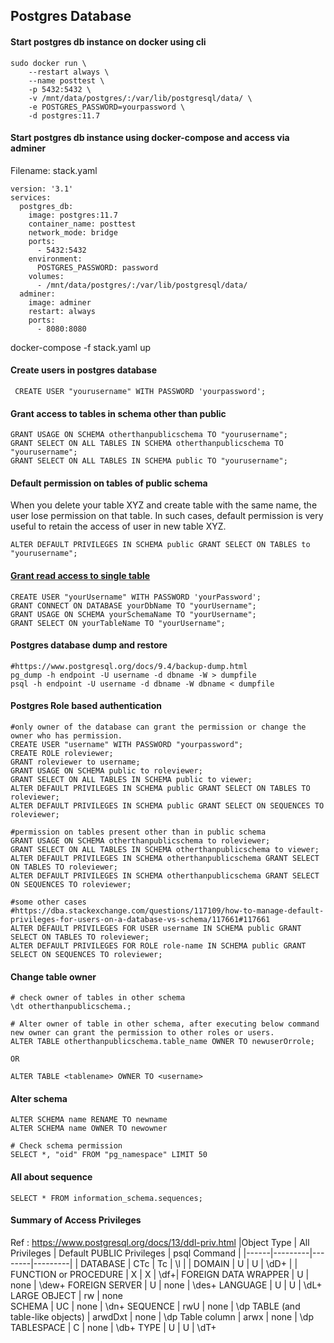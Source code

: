 ## Postgres Database

#### Start postgres db instance on docker using cli
```
sudo docker run \ 
    --restart always \
    --name posttest \
    -p 5432:5432 \
    -v /mnt/data/postgres/:/var/lib/postgresql/data/ \
    -e POSTGRES_PASSWORD=yourpassword \
    -d postgres:11.7
```

#### Start postgres db instance using docker-compose and access via adminer

Filename: stack.yaml

```
version: '3.1'
services:
  postgres_db:
    image: postgres:11.7
    container_name: posttest
    network_mode: bridge
    ports:
      - 5432:5432
    environment:
      POSTGRES_PASSWORD: password
    volumes:
      - /mnt/data/postgres/:/var/lib/postgresql/data/
  adminer:
    image: adminer
    restart: always
    ports:
      - 8080:8080
```

docker-compose -f stack.yaml up

#### Create users in postgres database

``` CREATE USER "yourusername" WITH PASSWORD 'yourpassword';```

#### Grant access to tables in schema other than public
```
GRANT USAGE ON SCHEMA otherthanpublicschema TO "yourusername";
GRANT SELECT ON ALL TABLES IN SCHEMA otherthanpublicschema TO "yourusername";
GRANT SELECT ON ALL TABLES IN SCHEMA public TO "yourusername";
```

#### Default permission on tables of public schema
When you delete your table XYZ and create table with the same name, the user lose permission on that table. In such cases, default permission is very useful to retain the access of user in new table XYZ.
```
ALTER DEFAULT PRIVILEGES IN SCHEMA public GRANT SELECT ON TABLES to "yourusername";
```

#### [Grant read access to single table](https://tableplus.com/blog/2018/04/postgresql-how-to-create-read-only-user.html)
```
CREATE USER "yourUsername" WITH PASSWORD 'yourPassword';
GRANT CONNECT ON DATABASE yourDbName TO "yourUsername";
GRANT USAGE ON SCHEMA yourSchemaName TO "yourUsername";
GRANT SELECT ON yourTableName TO "yourUsername";
```

#### Postgres database dump and restore
```
#https://www.postgresql.org/docs/9.4/backup-dump.html
pg_dump -h endpoint -U username -d dbname -W > dumpfile
psql -h endpoint -U username -d dbname -W dbname < dumpfile
```

#### Postgres Role based authentication
```
#only owner of the database can grant the permission or change the owner who has permission.
CREATE USER "username" WITH PASSWORD "yourpassword";
CREATE ROLE roleviewer;
GRANT roleviewer to username;
GRANT USAGE ON SCHEMA public to roleviewer;
GRANT SELECT ON ALL TABLES IN SCHEMA public to viewer;
ALTER DEFAULT PRIVILEGES IN SCHEMA public GRANT SELECT ON TABLES TO roleviewer;
ALTER DEFAULT PRIVILEGES IN SCHEMA public GRANT SELECT ON SEQUENCES TO roleviewer;

#permission on tables present other than in public schema
GRANT USAGE ON SCHEMA otherthanpublicschema to roleviewer;
GRANT SELECT ON ALL TABLES IN SCHEMA otherthanpublicschema to viewer;
ALTER DEFAULT PRIVILEGES IN SCHEMA otherthanpublicschema GRANT SELECT ON TABLES TO roleviewer;
ALTER DEFAULT PRIVILEGES IN SCHEMA otherthanpublicschema GRANT SELECT ON SEQUENCES TO roleviewer;

#some other cases
#https://dba.stackexchange.com/questions/117109/how-to-manage-default-privileges-for-users-on-a-database-vs-schema/117661#117661
ALTER DEFAULT PRIVILEGES FOR USER username IN SCHEMA public GRANT SELECT ON TABLES TO roleviewer;
ALTER DEFAULT PRIVILEGES FOR ROLE role-name IN SCHEMA public GRANT SELECT ON SEQUENCES TO roleviewer;
```

#### Change table owner
```
# check owner of tables in other schema
\dt otherthanpublicschema.;

# Alter owner of table in other schema, after executing below command new owner can grant the permission to other roles or users.
ALTER TABLE otherthanpublicschema.table_name OWNER TO newuserOrrole;

OR

ALTER TABLE <tablename> OWNER TO <username>
```

#### Alter schema
```
ALTER SCHEMA name RENAME TO newname
ALTER SCHEMA name OWNER TO newowner

# Check schema permission
SELECT *, "oid" FROM "pg_namespace" LIMIT 50
```

#### All about sequence
```
SELECT * FROM information_schema.sequences;
```

#### Summary of Access Privileges
Ref : https://www.postgresql.org/docs/13/ddl-priv.html
|Object Type |	All Privileges | Default PUBLIC Privileges | psql Command |
|------|---------|--------|---------|
| DATABASE	| CTc	| Tc	| \l |
| DOMAIN	| U	| U	| \dD+ |
| FUNCTION or PROCEDURE | X	| X	| \df+|
FOREIGN DATA WRAPPER	| U	| none	| \dew+
FOREIGN SERVER	| U	| none	| \des+
LANGUAGE	| U	| U	| \dL+
LARGE OBJECT	| rw |	none	 
SCHEMA	| UC	| none	| \dn+
SEQUENCE | rwU	| none	| \dp
TABLE (and table-like objects)	| arwdDxt |	none |	\dp
Table column	| arwx |	none |	\dp
TABLESPACE	| C	| none	| \db+
TYPE	| U	| U	| \dT+
